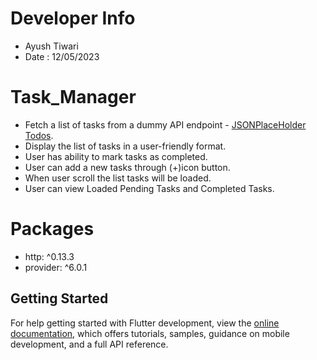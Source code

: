 # Developer Info
- Ayush Tiwari
- Date : 12/05/2023
# Task_Manager

- Fetch a list of tasks from a dummy API endpoint - [JSONPlaceHolder Todos](https://jsonplaceholder.typicode.com/todos).
- Display the list of tasks in a user-friendly format.
- User has ability to mark tasks as completed.
- User can add a new tasks through (+)icon button.
- When user scroll the list tasks will be loaded.
- User can view Loaded Pending Tasks and Completed Tasks.


# Packages

- http: ^0.13.3
- provider: ^6.0.1

## Getting Started

For help getting started with Flutter development, view the
[online documentation](https://docs.flutter.dev/), which offers tutorials,
samples, guidance on mobile development, and a full API reference.
